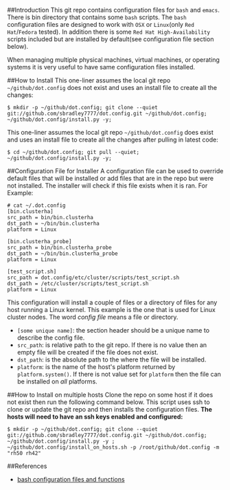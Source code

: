 ##Introduction
This git repo contains configuration files for `bash` and `emacs`. There is bin directory that contains some `bash` scripts. The `bash` configuration files are designed to work with `OSX` or `Linux`(only `Red Hat`/`Fedora` tested). In addition there is some `Red Hat High-Availability` scripts included but are installed by default(see configuration file section below).

When managing multiple physical machines, virtual machines, or operating systems it is very useful to have same configuration files installed.

##How to Install
This one-liner assumes the local git repo `~/github/dot.config` does not exist and uses an install file to create all the changes:
~~~
$ mkdir -p ~/github/dot.config; git clone --quiet git://github.com/sbradley7777/dot.config.git ~/github/dot.config; ~/github/dot.config/install.py -y;
~~~

This one-liner assumes the local git repo `~/github/dot.config` does exist and uses an install file to create all the changes after pulling in latest code:
~~~
$ cd ~/github/dot.config; git pull --quiet; ~/github/dot.config/install.py -y;
~~~

##Configuration File for Installer
A configuration file can be used to override default files that will be installed or add files that are in the repo but were not installed. The installer will check if this file exists when it is ran. For Example:
~~~
# cat ~/.dot.config
[bin.clusterha]
src_path = bin/bin.clusterha
dst_path = ~/bin/bin.clusterha
platform = Linux

[bin.clusterha_probe]
src_path = bin/bin.clusterha_probe
dst_path = ~/bin/bin.clusterha_probe
platform = Linux

[test_script.sh]
src_path = dot.config/etc/cluster/scripts/test_script.sh
dst_path = /etc/cluster/scripts/test_script.sh
platform = Linux
~~~

This configuration will install a couple of files or a directory of files for any host running a Linux kernel. This example is the one that is used for Linux cluster nodes. The word *config file* means a file or directory.

- `[some unique name]`: the section header should be a unique name to describe the config file.
- `src_path`: is relative path to the git repo. If there is no value then an empty file will be created if the file does not exist.
- `dst_path`: is the absolute path to the where the file will be installed.
- `platform`: is the name of the host's platform returned by `platform.system()`. If there is not value set for `platform` then the file can be installed on *all* platforms.

##How to Install on multiple hosts
Clone the repo on some host if it does not exist then run the following command below. This script uses ssh to clone or update the git repo and then installs the configuration files. **The hosts will need to have an ssh keys enabled and configured:**
~~~
$ mkdir -p ~/github/dot.config; git clone --quiet git://github.com/sbradley7777/dot.config.git ~/github/dot.config; ~/github/dot.config/install.py -y ; ~/github/dot.config/install_on_hosts.sh -p /root/github/dot.config -m "rh50 rh42"
~~~

##References
* [bash configuration files and functions](https://github.com/mathiasbynens/dotfiles)
